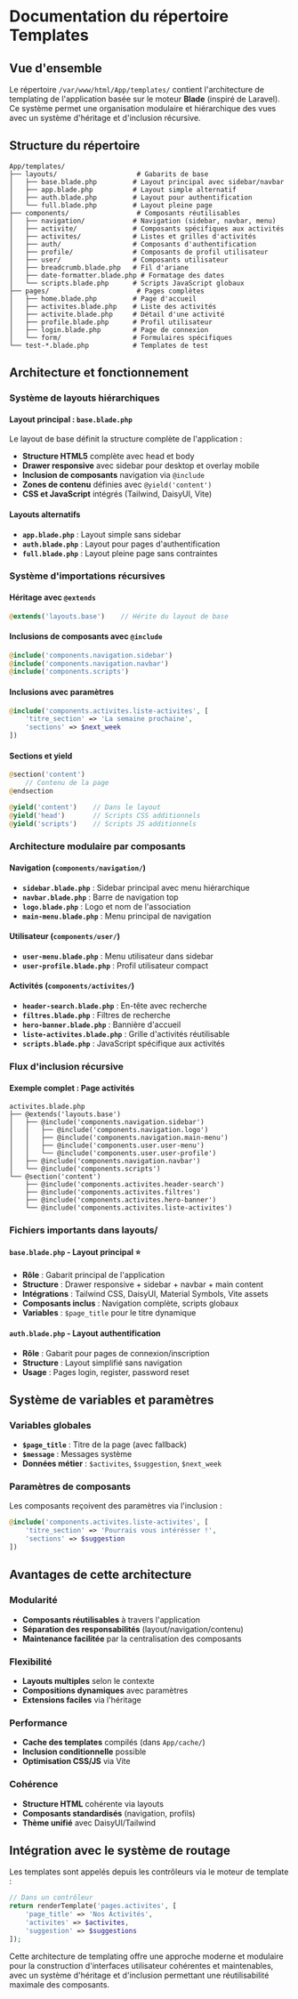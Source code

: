 # Documentation du répertoire Templates

## Vue d'ensemble

Le répertoire `/var/www/html/App/templates/` contient l'architecture de templating de l'application basée sur le moteur **Blade** (inspiré de Laravel). Ce système permet une organisation modulaire et hiérarchique des vues avec un système d'héritage et d'inclusion récursive.

## Structure du répertoire

```
App/templates/
├── layouts/                    # Gabarits de base
│   ├── base.blade.php         # Layout principal avec sidebar/navbar
│   ├── app.blade.php          # Layout simple alternatif
│   ├── auth.blade.php         # Layout pour authentification
│   └── full.blade.php         # Layout pleine page
├── components/                 # Composants réutilisables
│   ├── navigation/            # Navigation (sidebar, navbar, menu)
│   ├── activite/              # Composants spécifiques aux activités
│   ├── activites/             # Listes et grilles d'activités
│   ├── auth/                  # Composants d'authentification
│   ├── profile/               # Composants de profil utilisateur
│   ├── user/                  # Composants utilisateur
│   ├── breadcrumb.blade.php   # Fil d'ariane
│   ├── date-formatter.blade.php # Formatage des dates
│   └── scripts.blade.php      # Scripts JavaScript globaux
├── pages/                      # Pages complètes
│   ├── home.blade.php         # Page d'accueil
│   ├── activites.blade.php    # Liste des activités
│   ├── activite.blade.php     # Détail d'une activité
│   ├── profile.blade.php      # Profil utilisateur
│   ├── login.blade.php        # Page de connexion
│   └── form/                  # Formulaires spécifiques
└── test-*.blade.php           # Templates de test
```

## Architecture et fonctionnement

### Système de layouts hiérarchiques

#### Layout principal : `base.blade.php`
Le layout de base définit la structure complète de l'application :
- **Structure HTML5** complète avec head et body
- **Drawer responsive** avec sidebar pour desktop et overlay mobile
- **Inclusion de composants** navigation via `@include`
- **Zones de contenu** définies avec `@yield('content')`
- **CSS et JavaScript** intégrés (Tailwind, DaisyUI, Vite)

#### Layouts alternatifs
- **`app.blade.php`** : Layout simple sans sidebar
- **`auth.blade.php`** : Layout pour pages d'authentification
- **`full.blade.php`** : Layout pleine page sans contraintes

### Système d'importations récursives

#### Héritage avec `@extends`
```php
@extends('layouts.base')    // Hérite du layout de base
```

#### Inclusions de composants avec `@include`
```php
@include('components.navigation.sidebar')
@include('components.navigation.navbar')
@include('components.scripts')
```

#### Inclusions avec paramètres
```php
@include('components.activites.liste-activites', [
    'titre_section' => 'La semaine prochaine',
    'sections' => $next_week
])
```

#### Sections et yield
```php
@section('content')
    // Contenu de la page
@endsection

@yield('content')    // Dans le layout
@yield('head')       // Scripts CSS additionnels
@yield('scripts')    // Scripts JS additionnels
```

### Architecture modulaire par composants

#### Navigation (`components/navigation/`)
- **`sidebar.blade.php`** : Sidebar principal avec menu hiérarchique
- **`navbar.blade.php`** : Barre de navigation top
- **`logo.blade.php`** : Logo et nom de l'association
- **`main-menu.blade.php`** : Menu principal de navigation

#### Utilisateur (`components/user/`)
- **`user-menu.blade.php`** : Menu utilisateur dans sidebar
- **`user-profile.blade.php`** : Profil utilisateur compact

#### Activités (`components/activites/`)
- **`header-search.blade.php`** : En-tête avec recherche
- **`filtres.blade.php`** : Filtres de recherche
- **`hero-banner.blade.php`** : Bannière d'accueil
- **`liste-activites.blade.php`** : Grille d'activités réutilisable
- **`scripts.blade.php`** : JavaScript spécifique aux activités

### Flux d'inclusion récursive

#### Exemple complet : Page activités
```
activites.blade.php
├── @extends('layouts.base')
│   ├── @include('components.navigation.sidebar')
│   │   ├── @include('components.navigation.logo')
│   │   ├── @include('components.navigation.main-menu')
│   │   ├── @include('components.user.user-menu')
│   │   └── @include('components.user.user-profile')
│   ├── @include('components.navigation.navbar')
│   └── @include('components.scripts')
└── @section('content')
    ├── @include('components.activites.header-search')
    ├── @include('components.activites.filtres')
    ├── @include('components.activites.hero-banner')
    └── @include('components.activites.liste-activites')
```

### Fichiers importants dans layouts/

#### `base.blade.php` - Layout principal ⭐
- **Rôle** : Gabarit principal de l'application
- **Structure** : Drawer responsive + sidebar + navbar + main content
- **Intégrations** : Tailwind CSS, DaisyUI, Material Symbols, Vite assets
- **Composants inclus** : Navigation complète, scripts globaux
- **Variables** : `$page_title` pour le titre dynamique

#### `auth.blade.php` - Layout authentification
- **Rôle** : Gabarit pour pages de connexion/inscription
- **Structure** : Layout simplifié sans navigation
- **Usage** : Pages login, register, password reset

## Système de variables et paramètres

### Variables globales
- **`$page_title`** : Titre de la page (avec fallback)
- **`$message`** : Messages système
- **Données métier** : `$activites`, `$suggestion`, `$next_week`

### Paramètres de composants
Les composants reçoivent des paramètres via l'inclusion :
```php
@include('components.activites.liste-activites', [
    'titre_section' => 'Pourrais vous intérésser !',
    'sections' => $suggestion
])
```

## Avantages de cette architecture

### Modularité
- **Composants réutilisables** à travers l'application
- **Séparation des responsabilités** (layout/navigation/contenu)
- **Maintenance facilitée** par la centralisation des composants

### Flexibilité
- **Layouts multiples** selon le contexte
- **Compositions dynamiques** avec paramètres
- **Extensions faciles** via l'héritage

### Performance
- **Cache des templates** compilés (dans `App/cache/`)
- **Inclusion conditionnelle** possible
- **Optimisation CSS/JS** via Vite

### Cohérence
- **Structure HTML** cohérente via layouts
- **Composants standardisés** (navigation, profils)
- **Thème unifié** avec DaisyUI/Tailwind

## Intégration avec le système de routage

Les templates sont appelés depuis les contrôleurs via le moteur de template :
```php
// Dans un contrôleur
return renderTemplate('pages.activites', [
    'page_title' => 'Nos Activités',
    'activites' => $activites,
    'suggestion' => $suggestions
]);
```

Cette architecture de templating offre une approche moderne et modulaire pour la construction d'interfaces utilisateur cohérentes et maintenables, avec un système d'héritage et d'inclusion permettant une réutilisabilité maximale des composants.
